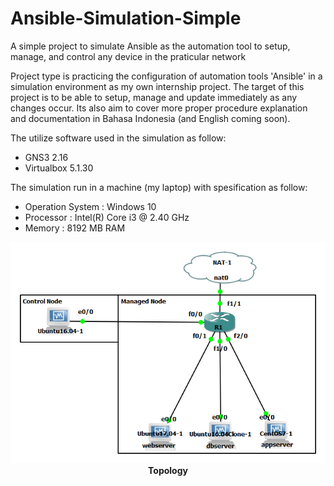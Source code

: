 # Ansible-Simulation-Simple

  A simple project to simulate Ansible as the automation tool to setup, manage, 
and control any device in the praticular network 

Project type is practicing the configuration of automation tools 'Ansible' in a 
simulation environment as my own internship project. The target 
of this project is to be able to setup, manage and update
immediately as any changes occur. Its also aim to cover more proper 
procedure explanation and documentation in Bahasa Indonesia 
(and English coming soon).

The utilize software used in the simulation as follow:
- GNS3 2.16
- Virtualbox 5.1.30

The simulation run in a machine (my laptop) with spesification as follow:
- Operation System  : Windows 10
- Processor         : Intel(R) Core i3 @ 2.40 GHz
- Memory            : 8192 MB RAM

<div align="center">
  <img src="docs/images/ansible-simple1.png"/>
</div>

<div align="center">
  <strong>Topology</strong>
</div>
